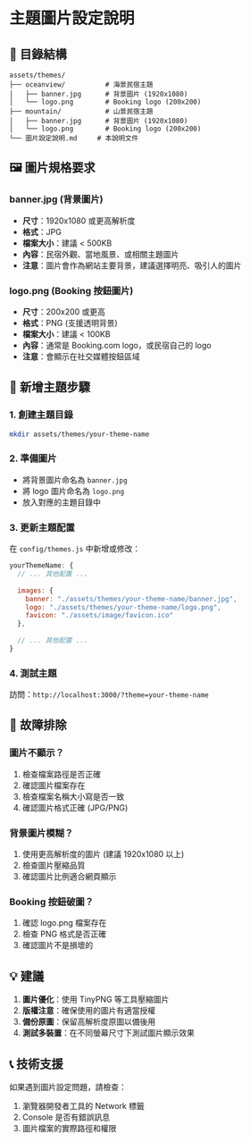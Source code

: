 # 主題圖片設定說明

## 📁 目錄結構

```
assets/themes/
├── oceanview/          # 海景民宿主題
│   ├── banner.jpg      # 背景圖片 (1920x1080)
│   └── logo.png        # Booking logo (200x200)
├── mountain/           # 山景民宿主題  
│   ├── banner.jpg      # 背景圖片 (1920x1080)
│   └── logo.png        # Booking logo (200x200)
└── 圖片設定說明.md     # 本說明文件
```

## 🖼️ 圖片規格要求

### banner.jpg (背景圖片)
- **尺寸**：1920x1080 或更高解析度
- **格式**：JPG 
- **檔案大小**：建議 < 500KB
- **內容**：民宿外觀、當地風景、或相關主題圖片
- **注意**：圖片會作為網站主要背景，建議選擇明亮、吸引人的圖片

### logo.png (Booking 按鈕圖片)
- **尺寸**：200x200 或更高
- **格式**：PNG (支援透明背景)
- **檔案大小**：建議 < 100KB  
- **內容**：通常是 Booking.com logo，或民宿自己的 logo
- **注意**：會顯示在社交媒體按鈕區域

## 🎨 新增主題步驟

### 1. 創建主題目錄
```bash
mkdir assets/themes/your-theme-name
```

### 2. 準備圖片
- 將背景圖片命名為 `banner.jpg`
- 將 logo 圖片命名為 `logo.png`
- 放入對應的主題目錄中

### 3. 更新主題配置
在 `config/themes.js` 中新增或修改：

```javascript
yourThemeName: {
  // ... 其他配置 ...
  
  images: {
    banner: "./assets/themes/your-theme-name/banner.jpg",
    logo: "./assets/themes/your-theme-name/logo.png", 
    favicon: "./assets/image/favicon.ico"
  },
  
  // ... 其他配置 ...
}
```

### 4. 測試主題
訪問：`http://localhost:3000/?theme=your-theme-name`

## 🔧 故障排除

### 圖片不顯示？
1. 檢查檔案路徑是否正確
2. 確認圖片檔案存在
3. 檢查檔案名稱大小寫是否一致
4. 確認圖片格式正確 (JPG/PNG)

### 背景圖片模糊？
1. 使用更高解析度的圖片 (建議 1920x1080 以上)
2. 檢查圖片壓縮品質
3. 確認圖片比例適合網頁顯示

### Booking 按鈕破圖？
1. 確認 logo.png 檔案存在
2. 檢查 PNG 格式是否正確
3. 確認圖片不是損壞的

## 💡 建議

1. **圖片優化**：使用 TinyPNG 等工具壓縮圖片
2. **版權注意**：確保使用的圖片有適當授權
3. **備份原圖**：保留高解析度原圖以備後用
4. **測試多裝置**：在不同螢幕尺寸下測試圖片顯示效果

## 📞 技術支援

如果遇到圖片設定問題，請檢查：
1. 瀏覽器開發者工具的 Network 標籤
2. Console 是否有錯誤訊息
3. 圖片檔案的實際路徑和權限
